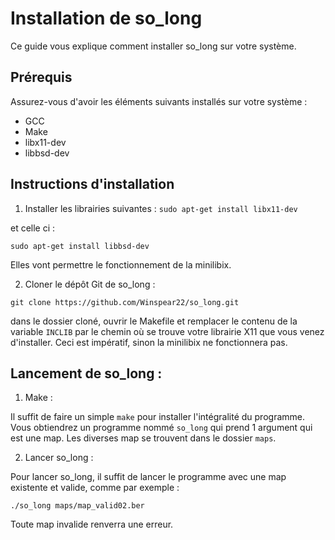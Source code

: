 # Installation de so_long

Ce guide vous explique comment installer so_long sur votre système.

## Prérequis

Assurez-vous d'avoir les éléments suivants installés sur votre système :
- GCC
- Make
- libx11-dev
- libbsd-dev

## Instructions d'installation

1. Installer les librairies suivantes : 
```sudo apt-get install libx11-dev```

et celle ci : 

```sudo apt-get install libbsd-dev```

Elles vont permettre le fonctionnement de la minilibix.

2. Cloner le dépôt Git de so_long :

```git clone https://github.com/Winspear22/so_long.git```

dans le dossier cloné, ouvrir le Makefile et remplacer le contenu de la variable ```INCLIB``` par le chemin où se trouve votre librairie X11 que vous venez d'installer. Ceci est impératif, sinon la minilibix ne fonctionnera pas.

## Lancement de so_long :

1. Make :

Il suffit de faire un simple ```make``` pour installer l'intégralité du programme. Vous obtiendrez un programme nommé ```so_long``` qui prend 1 argument qui est une map. Les diverses map se trouvent dans le dossier ```maps```.

2. Lancer so_long :

Pour lancer so_long, il suffit de lancer le programme avec une map existente et valide, comme par exemple :

```./so_long maps/map_valid02.ber```

Toute map invalide renverra une erreur.